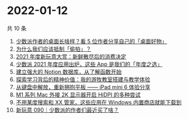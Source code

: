 # 2022-01-12

共 10 条

<!-- BEGIN -->
<!-- 最后更新时间 Wed Jan 12 2022 11:56:12 GMT+0800 (China Standard Time) -->
1. [少数派作者的桌面长啥样？看 5 位作者分享自己的「桌面好物」](https://sspai.com/post/70809)
2. [为什么我们应该抵制「偷拍」？](https://sspai.com/post/70755)
3. [2021 年度新玩意大赏：新鲜散尽后的消费决定](https://sspai.com/post/70695)
4. [少数派 2021 年度应用出炉，这些 App 是我们的「年度之选」](https://sspai.com/post/70710)
5. [建立强大的 Notion 数据库，从了解函数开始](https://sspai.com/post/70713)
6. [探索学习背后的精神价值：我的游牧教室搭建与教学体验](https://sspai.com/post/70685)
7. [从键盘中解放，重新拥抱平板 —— iPad mini 6 体验分享](https://sspai.com/post/70613)
8. [M1 系列 Mac 外接 2K 显示器开启 HiDPI 的多种尝试](https://sspai.com/post/70627)
9. [不用某度搜索和 XX 管家，这些应用在 Windows 内置商店就能下载到](https://sspai.com/post/70622)
10. [新玩意 090｜少数派的作者们最近买了啥？ ](https://sspai.com/post/70586)
<!-- END -->
